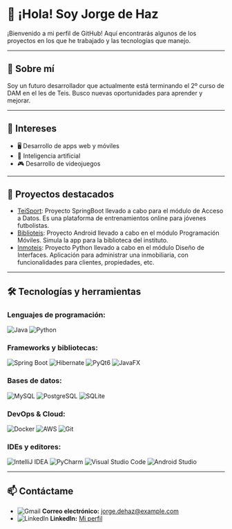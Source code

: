 # 👋 ¡Hola! Soy Jorge de Haz

¡Bienvenido a mi perfil de GitHub! Aquí encontrarás algunos de los proyectos en los que he trabajado y las tecnologías que manejo.

---

## 🚀 Sobre mí
Soy un futuro desarrollador que actualmente está terminando el 2º curso de DAM en el Ies de Teis. Busco nuevas oportunidades para aprender y mejorar. 

---

## 🎯 Intereses 

- 🖥️ Desarrollo de apps web y móviles  
- 🤖 Inteligencia artificial  
- 🎮 Desarrollo de videojuegos  

---

## 🌟 Proyectos destacados
- [TeiSport](https://github.com/CGAInstitution/proyectoud4-t3isport): Proyecto SpringBoot llevado a cabo para el módulo de Acceso a Datos. Es una plataforma de entrenamientos online para jóvenes futbolistas.
- [Biblioteis](https://github.com/Jorgedehaz/BiblioTeisJDH): Proyecto Android llevado a cabo en el módulo Programación Móviles. Simula la app para la biblioteca del instituto.
- [Inmoteis](https://github.com/Jorgedehaz/DI): Proyecto Python llevado a cabo en el módulo Diseño de Interfaces. Aplicación para administrar una inmobiliaria, con funcionalidades para clientes, propiedades, etc.

---

## 🛠️ Tecnologías y herramientas

### Lenguajes de programación:
![Java](https://img.shields.io/badge/Java-%23ED8B00.svg?style=flat&logo=java&logoColor=white) ![Python](https://img.shields.io/badge/Python-%233776AB.svg?style=flat&logo=python&logoColor=white)


### Frameworks y bibliotecas:
![Spring Boot](https://img.shields.io/badge/Spring%20Boot-%236DB33F.svg?style=flat&logo=spring-boot&logoColor=white) ![Hibernate](https://img.shields.io/badge/Hibernate-%23323330.svg?style=flat&logo=hibernate&logoColor=white) ![PyQt6](https://img.shields.io/badge/PyQt6-%234B8BBE.svg?style=flat&logo=qt&logoColor=white) ![JavaFX](https://img.shields.io/badge/JavaFX-%23FFFFFF.svg?style=flat&logo=java&logoColor=black) 

### Bases de datos:
![MySQL](https://img.shields.io/badge/MySQL-%234479A1.svg?style=flat&logo=mysql&logoColor=white) ![PostgreSQL](https://img.shields.io/badge/PostgreSQL-%23336791.svg?style=flat&logo=postgresql&logoColor=white)  ![SQLite](https://img.shields.io/badge/SQLite-%23003B57.svg?style=flat&logo=sqlite&logoColor=white) 

### DevOps & Cloud:
![Docker](https://img.shields.io/badge/Docker-%230db7ed.svg?style=flat&logo=docker&logoColor=white) 
![AWS](https://img.shields.io/badge/AWS-%23FF9900.svg?style=flat&logo=amazon-aws&logoColor=white) 
![Git](https://img.shields.io/badge/Git-%23F05033.svg?style=flat&logo=git&logoColor=white)

### IDEs y editores:
![IntelliJ IDEA](https://img.shields.io/badge/IntelliJ%20IDEA-%23000000.svg?style=flat&logo=intellij-idea&logoColor=white) ![PyCharm](https://img.shields.io/badge/PyCharm-%23000000.svg?style=flat&logo=pycharm&logoColor=white)  ![Visual Studio Code](https://img.shields.io/badge/Visual%20Studio%20Code-%230078D7.svg?style=flat&logo=visual-studio-code&logoColor=white)  ![Android Studio](https://img.shields.io/badge/Android%20Studio-%233DDC84.svg?style=flat&logo=android-studio&logoColor=white) 

---

## 📫 Contáctame
- ![Gmail](https://img.shields.io/badge/Gmail-D14836.svg?style=flat&logo=gmail&logoColor=white) **Correo electrónico:** [jorge.dehaz@example.com](mailto:jorge.dehaz@example.com)
- ![LinkedIn](https://img.shields.io/badge/LinkedIn-0077B5.svg?style=flat&logo=linkedin&logoColor=white) **LinkedIn:** [Mi perfil](https://linkedin.com/in/jorge-de-haz)
